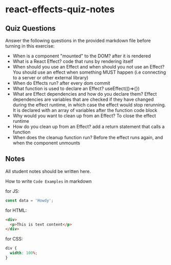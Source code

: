 # react-effects-quiz-notes

## Quiz Questions

Answer the following questions in the provided markdown file before turning in this exercise:

- When is a component "mounted" to the DOM?
  after it is rendered
- What is a React Effect?
  code that runs by rendering itself
- When should you use an Effect and when should you not use an Effect?
  You should use an effect when something MUST happen (i.e connecting to a server or other external library)
- When do Effects run?
  after every dom commit
- What function is used to declare an Effect?
  useEffect(()=>{})
- What are Effect dependencies and how do you declare them?
  Effect dependencies are variables that are checked if they have changed during the effect runtime, in which case the effect would stop rerunning. It is declared with an array of variables after the function code block
- Why would you want to clean up from an Effect?
  To close the effect runtime
- How do you clean up from an Effect?
  add a return statement that calls a function
- When does the cleanup function run?
  Before the effect runs again, and when the component unmounts

## Notes

All student notes should be written here.

How to write `Code Examples` in markdown

for JS:

```javascript
const data = 'Howdy';
```

for HTML:

```html
<div>
  <p>This is text content</p>
</div>
```

for CSS:

```css
div {
  width: 100%;
}
```
